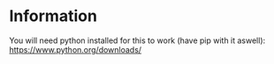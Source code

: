 # Information

You will need python installed for this to work (have pip with it aswell): https://www.python.org/downloads/
